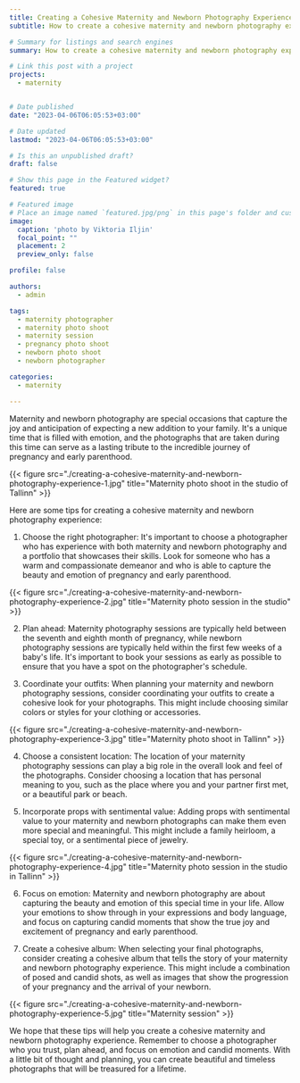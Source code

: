 ```yaml
---
title: Creating a Cohesive Maternity and Newborn Photography Experience
subtitle: How to create a cohesive maternity and newborn photography experience

# Summary for listings and search engines
summary: How to create a cohesive maternity and newborn photography experience

# Link this post with a project
projects: 
  - maternity


# Date published
date: "2023-04-06T06:05:53+03:00"

# Date updated
lastmod: "2023-04-06T06:05:53+03:00"

# Is this an unpublished draft?
draft: false

# Show this page in the Featured widget?
featured: true

# Featured image
# Place an image named `featured.jpg/png` in this page's folder and customize its options here.
image:
  caption: 'photo by Viktoria Iljin'
  focal_point: ""
  placement: 2
  preview_only: false

profile: false

authors:
  - admin

tags:
  - maternity photographer
  - maternity photo shoot
  - maternity session
  - pregnancy photo shoot
  - newborn photo shoot
  - newborn photographer

categories:
  - maternity

---
```

Maternity and newborn photography are special occasions that capture the joy and anticipation of expecting a new addition to your family. It's a unique time that is filled with emotion, and the photographs that are taken during this time can serve as a lasting tribute to the incredible journey of pregnancy and early parenthood. 

{{< figure src="./creating-a-cohesive-maternity-and-newborn-photography-experience-1.jpg" title="Maternity photo shoot in the studio of Tallinn" >}}

Here are some tips for creating a cohesive maternity and newborn photography experience:

1. Choose the right photographer: It's important to choose a photographer who has experience with both maternity and newborn photography and a portfolio that showcases their skills. Look for someone who has a warm and compassionate demeanor and who is able to capture the beauty and emotion of pregnancy and early parenthood.

{{< figure src="./creating-a-cohesive-maternity-and-newborn-photography-experience-2.jpg" title="Maternity photo session in the studio" >}}

2. Plan ahead: Maternity photography sessions are typically held between the seventh and eighth month of pregnancy, while newborn photography sessions are typically held within the first few weeks of a baby's life. It's important to book your sessions as early as possible to ensure that you have a spot on the photographer's schedule.

3. Coordinate your outfits: When planning your maternity and newborn photography sessions, consider coordinating your outfits to create a cohesive look for your photographs. This might include choosing similar colors or styles for your clothing or accessories.

{{< figure src="./creating-a-cohesive-maternity-and-newborn-photography-experience-3.jpg" title="Maternity photo shoot in Tallinn" >}}

4. Choose a consistent location: The location of your maternity photography sessions can play a big role in the overall look and feel of the photographs. Consider choosing a location that has personal meaning to you, such as the place where you and your partner first met, or a beautiful park or beach.

5. Incorporate props with sentimental value: Adding props with sentimental value to your maternity and newborn photographs can make them even more special and meaningful. This might include a family heirloom, a special toy, or a sentimental piece of jewelry.

{{< figure src="./creating-a-cohesive-maternity-and-newborn-photography-experience-4.jpg" title="Maternity photo session in the studio in Tallinn" >}}

6. Focus on emotion: Maternity and newborn photography are about capturing the beauty and emotion of this special time in your life. Allow your emotions to show through in your expressions and body language, and focus on capturing candid moments that show the true joy and excitement of pregnancy and early parenthood.

7. Create a cohesive album: When selecting your final photographs, consider creating a cohesive album that tells the story of your maternity and newborn photography experience. This might include a combination of posed and candid shots, as well as images that show the progression of your pregnancy and the arrival of your newborn.

{{< figure src="./creating-a-cohesive-maternity-and-newborn-photography-experience-5.jpg" title="Maternity session" >}}

We hope that these tips will help you create a cohesive maternity and newborn photography experience. Remember to choose a photographer who you trust, plan ahead, and focus on emotion and candid moments. With a little bit of thought and planning, you can create beautiful and timeless photographs that will be treasured for a lifetime.
